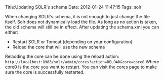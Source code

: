 Title:Updating SOLR's schema
Date: 2012-01-24 11:47:15
Tags: solr

When changing SOLR's schema, it is not enough to just change the file itself.
Solr does not dynamically load the file. As long as no action is taken, the
old schema will still be in effect. After updating the schema.xml you can
either:

  * Restart SOLR or Tomcat (depending on your configuration)
  * Reload the core that will use the new schema

Relaoding the core can be done using the reload action:
`http://localhost:8983/solr/admin/cores?action=RELOAD&core=core0` Where core0
is the core you want to restart. You can visit the cores page to make sure the
core is successfully restarted.

